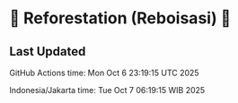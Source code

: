 
# 🌳 Reforestation (Reboisasi) 🌲

## Last Updated

GitHub Actions time: Mon Oct  6 23:19:15 UTC 2025

Indonesia/Jakarta time: Tue Oct  7 06:19:15 WIB 2025

